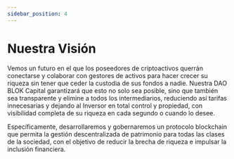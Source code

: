 ```yaml
---
sidebar_position: 4
---
```


# Nuestra Visión

Vemos un futuro en el que los poseedores de criptoactivos querrán conectarse y colaborar con gestores de activos para hacer crecer su riqueza sin tener que ceder la custodia de sus fondos a nadie. Nuestra DAO BLOK Capital garantizará que esto no solo sea posible, sino que también sea transparente y elimine a todos los intermediarios, reduciendo así tarifas innecesarias y dejando al Inversor en total control y propiedad, con visibilidad completa de su riqueza en cada segundo o cuando lo desee.

Específicamente, desarrollaremos y gobernaremos un protocolo blockchain que permita la gestión descentralizada de patrimonio para todas las clases de la sociedad, con el objetivo de reducir la brecha de riqueza e impulsar la inclusión financiera.